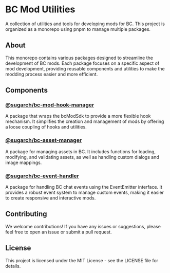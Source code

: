 # BC Mod Utilities

A collection of utilities and tools for developing mods for BC. This project is organized as a monorepo using pnpm to manage multiple packages.

## About

This monorepo contains various packages designed to streamline the development of BC mods. Each package focuses on a specific aspect of mod development, providing reusable components and utilities to make the modding process easier and more efficient.

## Components

### [@sugarch/bc-mod-hook-manager](packages/bc-mod-manager)
A package that wraps the bcModSdk to provide a more flexible hook mechanism. It simplifies the creation and management of mods by offering a loose coupling of hooks and utilities.

### [@sugarch/bc-asset-manager](packages/bc-asset-manager)
A package for managing assets in BC. It includes functions for loading, modifying, and validating assets, as well as handling custom dialogs and image mappings.

### [@sugarch/bc-event-handler](packages/bc-event-handler)
A package for handling BC chat events using the EventEmitter interface. It provides a robust event system to manage custom events, making it easier to create responsive and interactive mods.

## Contributing
We welcome contributions! If you have any issues or suggestions, please feel free to open an issue or submit a pull request.

## License
This project is licensed under the MIT License - see the LICENSE file for details.